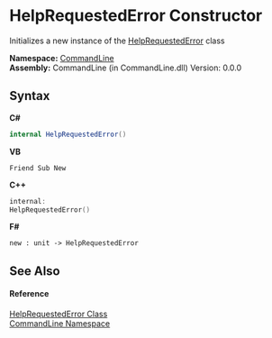 # HelpRequestedError Constructor 
 

Initializes a new instance of the <a href="T_CommandLine_HelpRequestedError">HelpRequestedError</a> class

**Namespace:**&nbsp;<a href="N_CommandLine">CommandLine</a><br />**Assembly:**&nbsp;CommandLine (in CommandLine.dll) Version: 0.0.0

## Syntax

**C#**<br />
``` C#
internal HelpRequestedError()
```

**VB**<br />
``` VB
Friend Sub New
```

**C++**<br />
``` C++
internal:
HelpRequestedError()
```

**F#**<br />
``` F#
new : unit -> HelpRequestedError
```


## See Also


#### Reference
<a href="T_CommandLine_HelpRequestedError">HelpRequestedError Class</a><br /><a href="N_CommandLine">CommandLine Namespace</a><br />